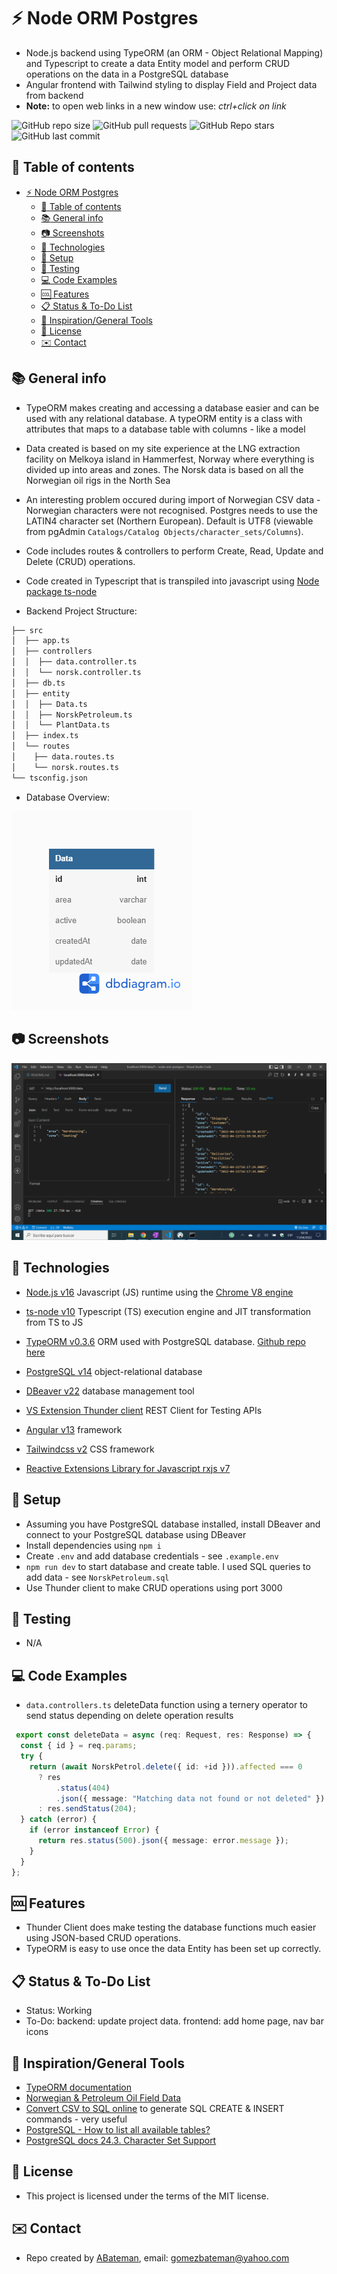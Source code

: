 # :zap: Node ORM Postgres

* Node.js backend using TypeORM (an ORM - Object Relational Mapping) and Typescript to create a data Entity model and perform CRUD operations on the data in a PostgreSQL database
* Angular frontend with Tailwind styling to display Field and Project data from backend
* **Note:** to open web links in a new window use: _ctrl+click on link_

![GitHub repo size](https://img.shields.io/github/repo-size/AndrewJBateman/node-orm-postgres?style=plastic)
![GitHub pull requests](https://img.shields.io/github/issues-pr/AndrewJBateman/node-orm-postgres?style=plastic)
![GitHub Repo stars](https://img.shields.io/github/stars/AndrewJBateman/node-orm-postgres?style=plastic)
![GitHub last commit](https://img.shields.io/github/last-commit/AndrewJBateman/node-orm-postgres?style=plastic)

## :page_facing_up: Table of contents

* [:zap: Node ORM Postgres](#zap-node-orm-postgres)
  * [:page_facing_up: Table of contents](#page_facing_up-table-of-contents)
  * [:books: General info](#books-general-info)
  * [:camera: Screenshots](#camera-screenshots)
  * [:signal_strength: Technologies](#signal_strength-technologies)
  * [:floppy_disk: Setup](#floppy_disk-setup)
  * [:wrench: Testing](#wrench-testing)
  * [:computer: Code Examples](#computer-code-examples)
  * [:cool: Features](#cool-features)
  * [:clipboard: Status & To-Do List](#clipboard-status--to-do-list)
  * [:clap: Inspiration/General Tools](#clap-inspirationgeneral-tools)
  * [:file_folder: License](#file_folder-license)
  * [:envelope: Contact](#envelope-contact)

## :books: General info

* TypeORM makes creating and accessing a database easier and can be used with any relational database. A typeORM entity is a class with attributes that maps to a database table with columns - like a model
* Data created is based on my site experience at the LNG extraction facility on Melkoya island in Hammerfest, Norway where everything is divided up into areas and zones. The Norsk data is based on all the Norwegian oil rigs in the North Sea
* An interesting problem occured during import of Norwegian CSV data - Norwegian characters were not recognised. Postgres needs to use the LATIN4 character set (Northern European). Default is UTF8 (viewable from pgAdmin `Catalogs/Catalog Objects/character_sets/Columns`).
* Code includes routes & controllers to perform Create, Read, Update and Delete (CRUD) operations.
* Code created in Typescript that is transpiled into javascript using [Node package ts-node](https://www.npmjs.com/package/ts-node)

* Backend Project Structure:

```bash
├── src
│  ├── app.ts
│  ├── controllers
│  │  ├── data.controller.ts
│  │  └── norsk.controller.ts
│  ├── db.ts
│  ├── entity
│  │  ├── Data.ts
│  │  ├── NorskPetroleum.ts
│  │  └── PlantData.ts
│  ├── index.ts
│  └── routes
│    ├── data.routes.ts
│    └── norsk.routes.ts
└── tsconfig.json
```

* Database Overview:

![Overview](./imgs/data_class.png)

## :camera: Screenshots

![Frontend screenshot](./imgs/data.png)

## :signal_strength: Technologies

* [Node.js v16](https://nodejs.org/) Javascript (JS) runtime using the [Chrome V8 engine](https://v8.dev/)
* [ts-node v10](https://www.npmjs.com/package/ts-node) Typescript (TS) execution engine and JIT transformation from TS to JS
* [TypeORM v0.3.6](https://typeorm.io/) ORM used with PostgreSQL database. [Github repo here](https://github.com/typeorm/typeorm)
* [PostgreSQL v14](https://www.postgresql.org/) object-relational database
* [DBeaver v22](https://dbeaver.io/) database management tool
* [VS Extension Thunder client](https://www.thunderclient.com/) REST Client for Testing APIs

* [Angular v13](https://angular.io/) framework
* [Tailwindcss v2](https://tailwindcss.com/) CSS framework
* [Reactive Extensions Library for Javascript rxjs v7](https://rxjs.dev/)

## :floppy_disk: Setup

* Assuming you have PostgreSQL database installed, install DBeaver and connect to your PostgreSQL database using DBeaver
* Install dependencies using `npm i`
* Create `.env` and add database credentials - see `.example.env`
* `npm run dev` to start database and create table. I used SQL queries to add data - see `NorskPetroleum.sql`
* Use Thunder client to make CRUD operations using port 3000

## :wrench: Testing

* N/A

## :computer: Code Examples

* `data.controllers.ts` deleteData function using a ternery operator to send status depending on delete operation results

```typescript
 export const deleteData = async (req: Request, res: Response) => {
  const { id } = req.params;
  try {
    return (await NorskPetrol.delete({ id: +id })).affected === 0
      ? res
          .status(404)
          .json({ message: "Matching data not found or not deleted" })
      : res.sendStatus(204);
  } catch (error) {
    if (error instanceof Error) {
      return res.status(500).json({ message: error.message });
    }
  }
};
```

## :cool: Features

* Thunder Client does make testing the database functions much easier using JSON-based CRUD operations.
* TypeORM is easy to use once the data Entity has been set up correctly.

## :clipboard: Status & To-Do List

* Status: Working
* To-Do: backend: update project data. frontend: add home page, nav bar icons

## :clap: Inspiration/General Tools

* [TypeORM documentation](https://typeorm.io/example-with-express)
* [Norwegian & Petroleum Oil Field Data](https://www.norskpetroleum.no/en/facts/field/)
* [Convert CSV to SQL online](https://www.convertcsv.com/csv-to-sql.htm) to generate SQL CREATE & INSERT commands - very useful
* [PostgreSQL - How to list all available tables?](https://tableplus.com/blog/2018/04/postgresql-how-to-list-all-tables.html)
* [PostgreSQL docs 24.3. Character Set Support](https://www.postgresql.org/docs/current/multibyte.html#MULTIBYTE-CHARSET-SUPPORTED)

## :file_folder: License

* This project is licensed under the terms of the MIT license.

## :envelope: Contact

* Repo created by [ABateman](https://github.com/AndrewJBateman), email: gomezbateman@yahoo.com

